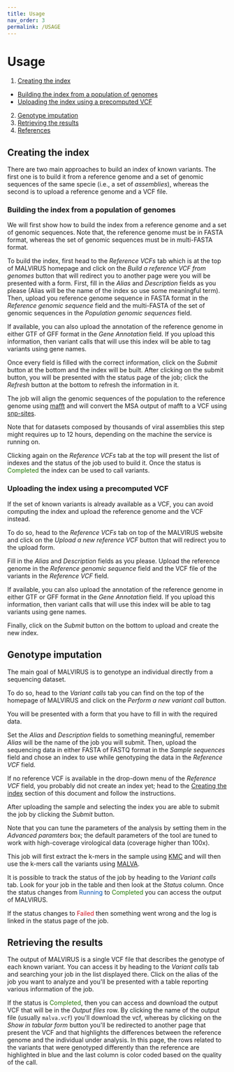 ```yaml
---
title: Usage
nav_order: 3
permalink: /USAGE
---
```

# Usage
1. [Creating the index](#creating-the-index)
  - [Building the index from a population of genomes](#building-the-index-from-a-population-of-genomes)
  - [Uploading the index using a precomputed VCF](#uploading-the-index-using-a-precomputed-VCF)
2. [Genotype imputation](#genotype-imputation)
3. [Retrieving the results](#retrieving-the-results)
4. [References](#references)

## Creating the index

There are two main approaches to build an index of known variants.
The first one is to build it from a reference genome and a set of genomic sequences of the same specie (i.e., a set of _assemblies_), whereas the second is to upload a reference genome and a VCF file.

### Building the index from a population of genomes

We will first show how to build the index from a reference genome and a set of genomic sequences.
Note that, the reference genome must be in FASTA format, whereas the set of genomic sequences must be in multi-FASTA format.

To build the index, first head to the _Reference VCFs_ tab which is at the top of MALVIRUS homepage and click on the _Build a reference VCF from genomes_ button that will redirect you to another page were you will be presented with a form.
First, fill in the _Alias_ and _Description_ fields as you please (Alias will be the name of the index so use some meaningful term).
Then, upload you reference genome sequence in FASTA format in the _Reference genomic sequence_ field and the multi-FASTA of the set of genomic sequences in the _Population genomic sequences_ field.

If available, you can also upload the annotation of the reference genome in either GTF of GFF format in the _Gene Annotation_ field.
If you upload this information, then variant calls that will use this index will be able to tag variants using gene names.

Once every field is filled with the correct information, click on the _Submit_ button at the bottom and the index will be built.
After clicking on the submit button, you will be presented with the status page of the job; click the _Refresh_ button at the bottom to refresh the information in it.

The job will align the genomic sequences of the population to the reference genome using [mafft](https://mafft.cbrc.jp/alignment/software/) and will convert the MSA output of mafft to a VCF using [snp-sites](https://github.com/sanger-pathogens/snp-sites).

Note that for datasets composed by thousands of viral assemblies this step might requires up to 12 hours, depending on the machine the service is running on.

Clicking again on the _Reference VCFs_ tab at the top will present the list of indexes and the status of the job used to build it.
Once the status is <span style="color:#237804">Completed</span> the index can be used to call variants.

### Uploading the index using a precomputed VCF

If the set of known variants is already available as a VCF, you can avoid computing the index and upload the reference genome and the VCF instead.

To do so, head to the _Reference VCFs_ tab on top of the MALVIRUS website and click on the _Upload a new reference VCF_ button that will redirect you to the upload form.

Fill in the _Alias_ and _Description_ fields as you please.
Upload the reference genome in the _Reference genomic sequence_ field and the VCF file of the variants in the _Reference VCF_ field.

If available, you can also upload the annotation of the reference genome in either GTF or GFF format in the _Gene Annotation_ field.
If you upload this information, then variant calls that will use this index will be able to tag variants using gene names.

Finally, click on the _Submit_ button on the bottom to upload and create the new index.

## Genotype imputation

The main goal of MALVIRUS is to genotype an individual directly from a sequencing dataset.

To do so, head to the _Variant calls_ tab you can find on the top of the homepage of MALVIRUS and click on the _Perform a new variant call_ button.

You will be presented with a form that you have to fill in with the required data.

Set the _Alias_ and _Description_ fields to something meaningful, remember _Alias_ will be the name of the job you will submit.
Then, upload the sequencing data in either FASTA of FASTQ format in the _Sample sequences_ field and chose an index to use while genotyping the data in the _Reference VCF_ field.

If no reference VCF is available in the drop-down menu of the _Reference VCF_ field, you probably did not create an index yet; head to the [Creating the index](#creating-the-index) section of this document and follow the instructions.

After uploading the sample and selecting the index you are able to submit the job by clicking the _Submit_ button.

Note that you can tune the parameters of the analysis by setting them in the _Advanced paramters_ box; the default parameters of the tool are tuned to work with high-coverage virological data (coverage higher than 100x).

This job will first extract the k-mers in the sample using [KMC](http://sun.aei.polsl.pl/REFRESH/index.php?page=projects&project=kmc&subpage=about) and will then use the k-mers call the variants using [MALVA](https://github.com/algolab/malva).

It is possible to track the status of the job by heading to the _Variant calls_ tab.
Look for your job in the table and then look at the _Status_ column.
Once the status changes from <span style="color:#0050b3">Running</span> to <span style="color:#237804">Completed</span> you can access the output of MALVIRUS.

If the status changes to <span style="color:#cf1322">Failed</span> then something went wrong and the log is linked in the status page of the job.

## Retrieving the results

The output of MALVIRUS is a single VCF file that describes the genotype of each known variant.
You can access it by heading to the _Variant calls_ tab and searching your job in the list displayed there.
Click on the alias of the job you want to analyze and you'll be presented with a table reporting various information of the job.

If the status is <span style="color:#237804">Completed</span>, then you can access and download the output VCF that will be in the _Output files_ row.
By clicking the name of the output file (usually `malva.vcf`) you'll download the vcf, whereas by clicking on the _Show in tabular form_ button you'll be redirected to another page that present the VCF and that highlights the differences between the reference genome and the individual under analysis.
In this page, the rows related to the variants that were genotyped differently than the reference are highlighted in blue and the last column is color coded based on the quality of the call.
